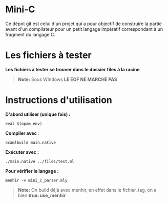 # Mini-C
Ce dépot git est celui d'un projet qui a pour objectif de construire la partie avant d'un compilateur pour un petit langage impératif correspondant à un fragment du langage C.

# Les fichiers à tester

**Les fichiers à tester se trouver dans le dossier files à la racine**
> **Note:** Sous WIndows **LE EOF NE MARCHE PAS** 

#### 

# Instructions d'utilisation

**D'abord utiliser (unique fois) :**

```
eval $(opam env)
```
**Compiler avec** :
```
ocamlbuild main.native
```
**Exécuter avec :**
```
./main.native ../files/test.ml
```

**Pour vérifier le langage :**
```
menhir -v mini_c_parser.mly
```

> **Note:** On build déjà avec menhir, en effet dans le fichier_tag, on a bien  **true: use_menhir** 
